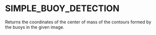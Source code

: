 # SIMPLE_BUOY_DETECTION
Returns the coordinates of the center of mass of the contours formed by the buoys in the given image.
